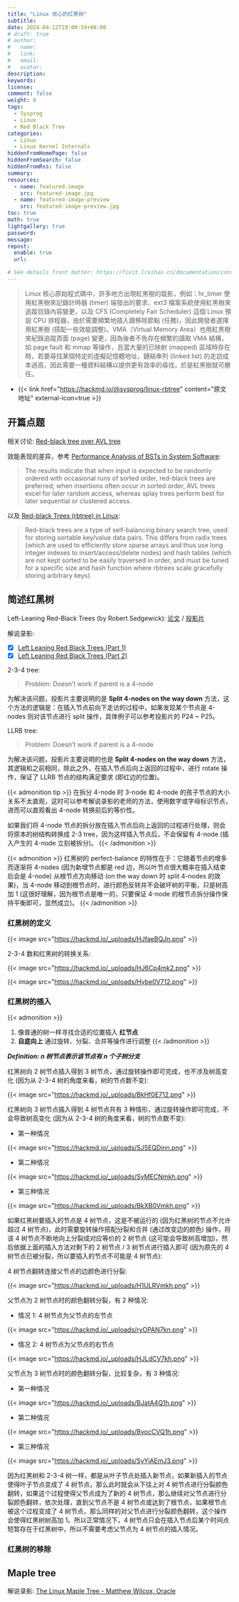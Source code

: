 ```yaml
---
title: "Linux 核心的红黑树"
subtitle:
date: 2024-04-12T19:00:59+08:00
# draft: true
# author:
#   name:
#   link:
#   email:
#   avatar:
description:
keywords:
license:
comment: false
weight: 0
tags:
  - Sysprog
  - Linux
  - Red Black Tree
categories:
  - Linux
  - Linux Kernel Internals
hiddenFromHomePage: false
hiddenFromSearch: false
hiddenFromRss: false
summary:
resources:
  - name: featured-image
    src: featured-image.jpg
  - name: featured-image-preview
    src: featured-image-preview.jpg
toc: true
math: true
lightgallery: true
password:
message:
repost:
  enable: true
  url:

# See details front matter: https://fixit.lruihao.cn/documentation/content-management/introduction/#front-matter
---
```


> Linux 核心原始程式碼中，許多地方出現紅黑樹的蹤影，例如：hr_timer 使用紅黑樹來記錄計時器 (timer) 端發出的要求、ext3 檔案系統使用紅黑樹來追蹤目錄內容變更，以及 CFS (Completely Fair Scheduler) 這個 Linux 預設 CPU 排程器，由於需要頻繁地插入跟移除節點 (任務)，因此開發者選擇用紅黑樹 (搭配一些效能調整)。VMA（Virtual Memory Area）也用紅黑樹來紀錄追蹤頁面 (page) 變更，因為後者不免存在頻繁的讀取 VMA 結構，如 page fault 和 mmap 等操作，且當大量的已映射 (mapped) 區域時存在時，若要尋找某個特定的虛擬記憶體地址，鏈結串列 (linked list) 的走訪成本過高，因此需要一種資料結構以提供更有效率的尋找，於是紅黑樹就可勝任。

<!--more-->

- {{< link href="https://hackmd.io/@sysprog/linux-rbtree" content="原文地址" external-icon=true >}}

## 开篇点题

相关讨论: [Red-black tree over AVL tree](https://stackoverflow.com/questions/13852870/red-black-tree-over-avl-tree)

效能表现的差异，参考 [Performance Analysis of BSTs in System Software](https://benpfaff.org/papers/libavl.pdf):

> The results indicate that when input is expected to be randomly ordered with occasional runs of sorted order, red-black trees are preferred; when insertions often occur in sorted order, AVL trees excel for later random access, whereas splay trees perform best for later sequential or clustered access.

以及 [Red-black Trees (rbtree) in Linux](https://docs.kernel.org/core-api/rbtree.html):

> Red-black trees are a type of self-balancing binary search tree, used for storing sortable key/value data pairs. This differs from radix trees (which are used to efficiently store sparse arrays and thus use long integer indexes to insert/access/delete nodes) and hash tables (which are not kept sorted to be easily traversed in order, and must be tuned for a specific size and hash function where rbtrees scale gracefully storing arbitrary keys).

## 简述红黑树

Left-Leaning Red-Black Trees (by Robert Sedgewick): 
[论文](https://sedgewick.io/wp-content/themes/sedgewick/papers/2008LLRB.pdf) 
/
[投影片](https://sedgewick.io/wp-content/uploads/2022/03/2008-09LLRB.pdf) 

解说录影:
- [x] [Left Leaning Red Black Trees (Part 1)](https://www.youtube.com/watch?v=0BeIo4JB0Z4)
- [x] [Left Leaning Red Black Trees (Part 2)](https://www.youtube.com/watch?v=4xIIbMFkBW4)

2-3-4 tree:

> Problem: Doesn’t work if parent is a 4-node

为解决该问题，投影片主要说明的是 **Split 4-nodes on the way down** 方法，这个方法的逻辑是：在插入节点前向下走访的过程中，如果发现某个节点是 4-nodes 则对该节点进行 split 操作，具体例子可以参考投影片的 P24 ~ P25。

LLRB tree:

> Problem: Doesn’t work if parent is a 4-node

为解决该问题，投影片主要说明的也是 **Split 4-nodes on the way down** 方法，其逻辑和之前相同，除此之外，在插入节点后向上返回的过程中，进行 rotate 操作，保证了 LLRB 节点的结构满足要求 (即红边的位置)。

{{< admonition tip >}}
在拆分 4-node 时 3-node 和 4-node 的孩子节点的大小关系不太直观，这时可以参考解说录影的老师的方法，使用数字或字母标识节点，进而可以直观看出 4-node 转换前后的等价性。

如果我们将 4-node 节点的拆分放在插入节点后向上返回的过程进行处理，则会将原本的树结构转换成 2-3 tree，因为这样插入节点后，不会保留有 4-node (插入产生的 4-node 立刻被拆分)。
{{< /admonition >}}

{{< admonition >}}
红黑树的 perfect-balance 的特性在于：它随着节点的增多而逐渐将 4-nodes (因为新增节点都是 red 边，所以叶节点很大概率在插入结束后会是 4-node) 从根节点方向移动 (on the way down 时 split 4-nodes 的效果)，当 4-node 移动到根节点时，进行颜色反转并不会破坏树的平衡，只是树高加 1 (这很好理解，因为根节点是唯一的，只要保证 4-node 的根节点拆分操作保持平衡即可，显然成立)。
{{< /admonition >}}

### 红黑树的定义

{{< image src="https://hackmd.io/_uploads/HJfaeBQJn.png" >}}

2-3-4 数和红黑树的转换关系:

{{< image src="https://hackmd.io/_uploads/HJ6Cp4mk2.png" >}}

{{< image src="https://hackmd.io/_uploads/Hybe0V712.png" >}}

### 红黑树的插入

{{< admonition >}}
1. 像普通的树一样寻找合适的位置插入 **红节点**
2. **自底向上** 通过旋转、分裂、合并等操作进行调整
{{< /admonition >}}

***Definition: $n$ 树节点表示该节点有 $n$ 个子树分支***

红黑树向 2 树节点插入得到 3 树节点，通过旋转操作即可完成，也不涉及树高变化 (因为从 2-3-4 树的角度来看，树的节点数不变):

{{< image src="https://hackmd.io/_uploads/BkHf0E712.png" >}}

红黑树向 3 树节点插入得到 4 树节点共有 3 种情形，通过旋转操作即可完成，不会导致树高变化 (因为从 2-3-4 树的角度来看，树的节点数不变):

- 第一种情况

{{< image src="https://hackmd.io/_uploads/SJ5EQDinn.png" >}}

- 第二种情况

{{< image src="https://hackmd.io/_uploads/SyMECNmkh.png" >}}

- 第三种情况

{{< image src="https://hackmd.io/_uploads/BkXB0Vmkh.png" >}}

如果红黑树要插入的节点是 4 树节点，这是不被运行的 (因为红黑树的节点不允许超过 4 树节点)，此时需要旋转操作搭配分裂和合并 (通过改变边的颜色) 操作，将该 4 树节点不断地向上分裂成对应等价的 2 树节点 (这可能会导致树高增加)，然后依据上面的插入方法对剩下的 2 树节点 / 3 树节点进行插入即可 (因为原先的 4 树节点已被分裂，所以要插入的节点不可能是 4 树节点):

4 树节点翻转连接父节点的边颜色进行分裂:

{{< image src="https://hackmd.io/_uploads/H1ULRVmkh.png" >}}

父节点为 2 树节点时的颜色翻转分裂，有 2 种情况:

- 情况 1: 4 树节点为父节点的左节点

{{< image src="https://hackmd.io/_uploads/ryOPAN7kn.png" >}}

- 情况 2: 4 树节点为父节点的右节点

{{< image src="https://hackmd.io/_uploads/HJLdCV7kh.png" >}}

父节点为 3 树节点时的颜色翻转分裂，比较复杂，有 3 种情况:

- 第一种情况

{{< image src="https://hackmd.io/_uploads/BJatA4Q1h.png" >}}

- 第二种情况

{{< image src="https://hackmd.io/_uploads/ByocCVQ1h.png" >}}

- 第三种情况

{{< image src="https://hackmd.io/_uploads/SyYjAEmJ3.png" >}}

因为红黑树和 2-3-4 树一样，都是从叶子节点处插入新节点，如果新插入的节点使得叶子节点变成了 4 树节点，那么此时就会从下往上对 4 树节点进行分裂颜色翻转，如果这个过程使得父节点成为了新的 4 树节点，那么继续对父节点进行分裂颜色翻转，依次处理，直到父节点不是 4 树节点或达到了根节点，如果根节点被这个过程变成了 4 树节点，那么同样的对父节点进行分裂颜色翻转，这个操作会使得红黑树树高加 1。所以正常情况下，4 树节点只会在插入节点后某个时间点短暂存在于红黑树中，所以不需要考虑父节点为 4 树节点的插入情况。

### 红黑树的移除

## Maple tree

解说录影: [The Linux Maple Tree - Matthew Wilcox, Oracle](https://www.youtube.com/watch?v=XwukyRAL7WQ)

